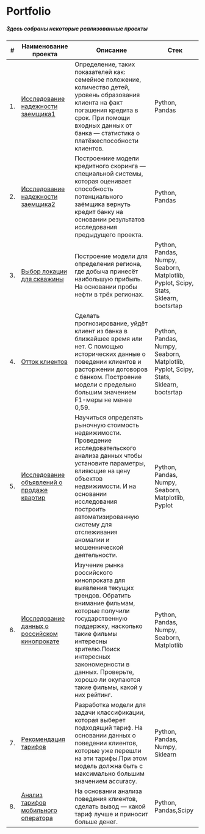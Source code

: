 # Portfolio 
##### Здесь собраны некоторые реализованные проекты


|   #    |                   **Наименование проекта**                                        |                      **Описание**                                         |                   **Стек**                 |
|--------|-----------------------------------------------------------------------------------|---------------------------------------------------------------------------|--------------------------------------------|
|   1.   |[Исследование надежности заемщика1](https://github.com/aigul74/Portfolio/blob/main/Borrower%20reliability%20research/%D0%98%D1%81%D1%81%D0%BB%D0%B5%D0%B4%D0%BE%D0%B2%D0%B0%D0%BD%D0%B8%D0%B5%20%D0%BD%D0%B0%D0%B4%D1%91%D0%B6%D0%BD%D0%BE%D1%81%D1%82%D0%B8%20%D0%B7%D0%B0%D1%91%D0%BC%D1%89%D0%B8%D0%BA%D0%BE%D0%B21.ipynb)           |Определение, таких показателей как: семейное положение, количество детей, уровень образования клиента на факт погашения кредита в срок. При помощи входных данных от банка — статистика о платёжеспособности клиентов.|Python, Pandas|                                          |
|   2.   |[Исследование надежности заемщика2](https://github.com/aigul74/Portfolio/blob/main/Borrower%20reliability%20research/%D0%98%D1%81%D1%81%D0%BB%D0%B5%D0%B4%D0%BE%D0%B2%D0%B0%D0%BD%D0%B8%D0%B5%20%D0%BD%D0%B0%D0%B4%D1%91%D0%B6%D0%BD%D0%BE%D1%81%D1%82%D0%B8%20%D0%B7%D0%B0%D1%91%D0%BC%D1%89%D0%B8%D0%BA%D0%BE%D0%B22.ipynb)           |Построениие модели кредитного скоринга — специальной системы, которая оценивает способность потенциального заёмщика вернуть кредит банку на основании результатов исследования предыдущего проекта.|Python, Pandas| 
|   3.   |[Выбор локации для скважины](http://example.com/link "Я ссылка")                   |Построение модели для определения региона, где добыча принесёт наибольшую прибыль. На основании пробы нефти в трёх регионах.|Python, Pandas, Numpy, Seaborn, Matplotlib, Pyplot, Scipy, Stats, Sklearn, bootsrtap|
|   4.   |[Отток клиентов](http://example.com/link "Я ссылка")                               |Сделать прогнозирование, уйдёт клиент из банка в ближайшее время или нет. С помощью исторических данные о поведении клиентов и расторжении договоров с банком. Построение модели с предельно большим значением F1-меры не менее 0,59.|Python, Pandas, Numpy, Seaborn, Matplotlib, Pyplot, Scipy, Stats, Sklearn, bootsrtap|
|   5.   |[Исследование объявлений о продаже квартир](http://example.com/link "Я ссылка")    |Научиться определять рыночную стоимость недвижимости. Проведение исследовательского анализа данных чтобы установите параметры, влияющие на цену объектов недвижимости. И на основании исследования построить автоматизированную систему для отслеживания аномалии и мошеннической деятельности.| Python, Pandas, Numpy, Seaborn, Matplotlib, Pyplot|  
|   6.   |[Исследование данных о российском кинопрокате](http://example.com/link "Я ссылка") |Изучение рынка российского кинопроката для выявления текущих трендов. Обратить внимание фильмам, которые получили государственную поддержку, насколько такие фильмы интересны зрителю.Поиск интересных закономерности в данных. Проверьте, хорошо ли окупаются такие фильмы, какой у них рейтинг. |Python, Pandas, Numpy, Seaborn, Matplotlib| 
|   7.   |[Рекомендация тарифов](http://example.com/link "Я ссылка")                         |Разработка модели для задачи классификации, которая выберет подходящий тариф. На основании данных о поведении клиентов, которые уже перешли на эти тарифы.При этом модель должна быть с максимально большим значением accuracy.| Python, Pandas, Numpy, Sklearn|   
|   8.   |[Анализ тарифов мобильного оператора](http://example.com/link "Я ссылка")| На основании анализа поведения клиентов, сделать вывод — какой тариф лучше и приносит больше денег.|Python, Pandas,Scipy|


